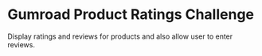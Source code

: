 # Gumroad Product Ratings Challenge

Display ratings and reviews for products and also allow user to enter reviews.
